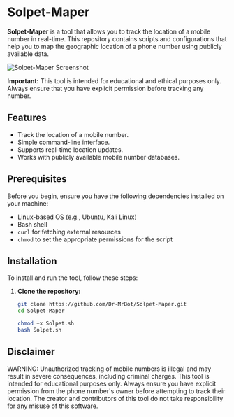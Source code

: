 # Solpet-Maper

**Solpet-Maper** is a tool that allows you to track the location of a mobile number in real-time. This repository contains scripts and configurations that help you to map the geographic location of a phone number using publicly available data.

![Solpet-Maper Screenshot](images/solpet-maper-screenshot.png)

**Important:** This tool is intended for educational and ethical purposes only. Always ensure that you have explicit permission before tracking any number.

## Features

- Track the location of a mobile number.
- Simple command-line interface.
- Supports real-time location updates.
- Works with publicly available mobile number databases.

## Prerequisites

Before you begin, ensure you have the following dependencies installed on your machine:

- Linux-based OS (e.g., Ubuntu, Kali Linux)
- Bash shell
- `curl` for fetching external resources
- `chmod` to set the appropriate permissions for the script

## Installation

To install and run the tool, follow these steps:

1. **Clone the repository:**
   ```bash
   git clone https://github.com/Dr-MrBot/Solpet-Maper.git
   cd Solpet-Maper

   chmod +x Solpet.sh
   bash Solpet.sh
## Disclaimer

WARNING: Unauthorized tracking of mobile numbers is illegal and may result in severe consequences, including criminal charges. This tool is intended for educational purposes only. Always ensure you have explicit permission from the phone number's owner before attempting to track their location. The creator and contributors of this tool do not take responsibility for any misuse of this software.
